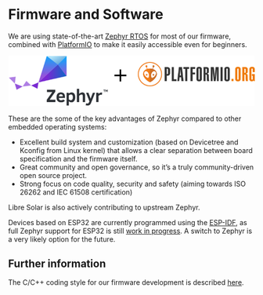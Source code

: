 # Firmware and Software

We are using state-of-the-art [Zephyr RTOS](https://www.zephyrproject.org/) for most of our firmware, combined with [PlatformIO](https://platformio.org/) to make it easily accessible even for beginners.

![Zephyr + PlatformIO](./images/zephyr-platformio.png)

These are the some of the key advantages of Zephyr compared to other embedded operating systems:

- Excellent build system and customization (based on Devicetree and Kconfig from Linux kernel) that allows a clear separation between board specification and the firmware itself.
- Great community and open governance, so it’s a truly community-driven open source project.
- Strong focus on code quality, security and safety (aiming towards ISO 26262 and IEC 61508 certification)

Libre Solar is also actively contributing to upstream Zephyr.

Devices based on ESP32 are currently programmed using the [ESP-IDF](https://github.com/espressif/esp-idf), as full Zephyr support for ESP32 is still [work in progress](https://github.com/zephyrproject-rtos/zephyr/issues/29394). A switch to Zephyr is a very likely option for the future.

## Further information

The C/C++ coding style for our firmware development is described [here](https://github.com/LibreSolar/coding-style).
